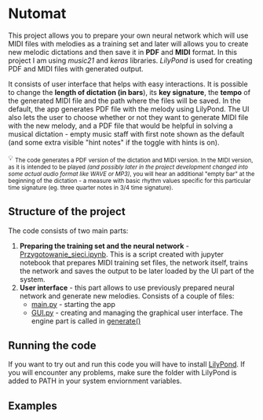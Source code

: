 #  Nutomat
This project allows you to prepare your own neural network which will use MIDI files with melodies as a training set and later will allows you to create new melodic dictations and then save it in **PDF** and **MIDI** format. In this project I am using *music21* and *keras* libraries. *LilyPond* is used for creating PDF and MIDI files with generated output. 

It consists of user interface that helps with easy interactions. It is possible to change the **length of dictation (in bars**), its **key signature**, the **tempo** of the generated MIDI file and the path where the files will be saved. In the default, the app generates PDF file with the melody using LilyPond. The UI also lets the user to choose whether or not they want to generate MIDI file with the new melody, and a PDF file that would be helpful in solving a musical dictation - empty music staff with first note shown as the default (and some extra visible "hint notes" if the toggle with hints is on). 

:bulb: <sub> The code generates a PDF version of the dictation and MIDI version. In the MIDI version, as it is intended to be played *(and possibly later in the project development changed into some actual audio format like WAVE or MP3)*, you will hear an additional "empty bar" at the beginning of the dictation - a measure with basic rhythm values specific for this particular time signature (eg. three quarter notes in 3/4 time signature). </sub>

## Structure of the project
The code consists of two main parts:
  1. **Preparing the training set and the neural network** - [Przygotowanie_sieci.ipynb](Przygotowanie_sieci.ipynb). This is a script created with jupyter notebook that prepares MIDI training set files, the network itself, trains the network and saves the output to be later loaded by the UI part of the system.
  2. **User interface** - this part allows to use previously prepared neural network and generate new melodies. Consists of a couple of files:
      - [main.py](main.py) - starting the app
      - [GUI.py](GUI.py) - creating and managing the graphical user interface. The engine part is called in [generate()](GUI.py)


## Running the code
If you want to try out and run this code you will have to install [LilyPond](https://lilypond.org/). If you will encounter any problems, make sure the folder with LilyPond is added to PATH in your system enviornment variables.



## Examples

